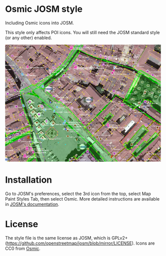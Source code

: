 # Osmic JOSM style

Including Osmic icons into JOSM.

This style only affects POI icons. You will still need the JOSM standard style (or any other) enabled.

![Osmic JOSM Style Preview](https://github.com/gmgeo/osmic-josm-style/raw/master/preview.png "Preview")

# Installation

Go to JOSM's preferences, select the 3rd icon from the top, select Map Paint Styles Tab, then select Osmic.
More detailed instructions are available in [JOSM's documentation](http://josm.openstreetmap.de/wiki/Styles).

# License

The style file is the same license as JOSM, which is GPLv2+ (https://github.com/openstreetmap/josm/blob/mirror/LICENSE).
Icons are CC0 from [Osmic](https://github.com/gmgeo/osmic).
